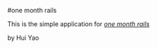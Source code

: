 #one month rails

This is the simple application for 
[*one month rails*](http://onemonthrail.com)

by Hui Yao
